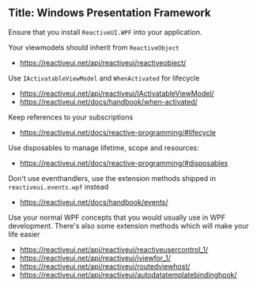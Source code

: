 Title: Windows Presentation Framework
---

Ensure that you install `ReactiveUI.WPF` into your application.

Your viewmodels should inherit from `ReactiveObject`

- https://reactiveui.net/api/reactiveui/reactiveobject/

Use `IActivatableViewModel` and `WhenActivated` for lifecycle

- https://reactiveui.net/api/reactiveui/IActivatableViewModel/
- https://reactiveui.net/docs/handbook/when-activated/

Keep references to your subscriptions

- https://reactiveui.net/docs/reactive-programming/#lifecycle

Use disposables to manage lifetime, scope and resources:

- https://reactiveui.net/docs/reactive-programming/#disposables

Don't use eventhandlers, use the extension methods shipped in `reactiveui.events.wpf` instead

- https://reactiveui.net/docs/handbook/events/

Use your normal WPF concepts that you would usually use in WPF development. There's also some extension methods which will make your life easier

- https://reactiveui.net/api/reactiveui/reactiveusercontrol_1/
- https://reactiveui.net/api/reactiveui/iviewfor_1/
- https://reactiveui.net/api/reactiveui/routedviewhost/
- https://reactiveui.net/api/reactiveui/autodatatemplatebindinghook/
